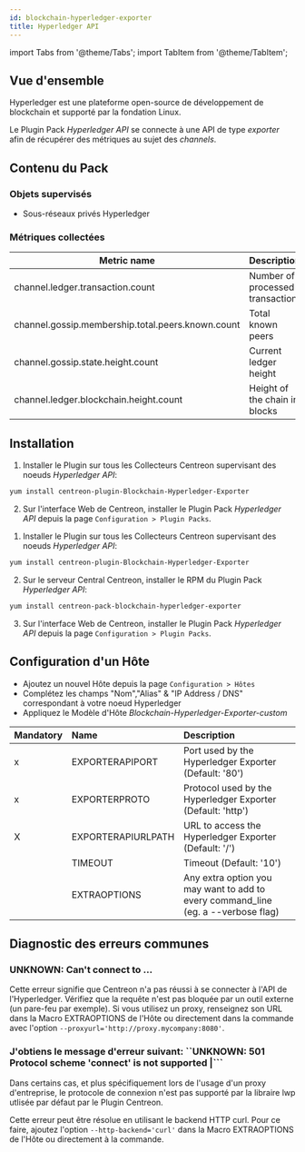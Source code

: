 ```yaml
---
id: blockchain-hyperledger-exporter
title: Hyperledger API
---
```

import Tabs from '@theme/Tabs';
import TabItem from '@theme/TabItem';


## Vue d'ensemble

Hyperledger est une plateforme open-source de développement de blockchain et
supporté par la fondation Linux.

Le Plugin Pack *Hyperledger API* se connecte à une API de type *exporter* afin de
récupérer des métriques au sujet des *channels*.

## Contenu du Pack

### Objets supervisés

* Sous-réseaux privés Hyperledger

### Métriques collectées

<Tabs groupId="operating-systems">
<TabItem value="Channels" label="Channels">

| Metric name                                       | Description                     |
|-------------------------------------------------- |---------------------------------|
| channel.ledger.transaction.count                  | Number of processed transaction |
| channel.gossip.membership.total.peers.known.count | Total known peers               |
| channel.gossip.state.height.count                 | Current ledger height           |
| channel.ledger.blockchain.height.count            | Height of the chain in blocks   |

</TabItem>
</Tabs>

## Installation

<Tabs groupId="operating-systems">
<TabItem value="online" label="Online License">

1. Installer le Plugin sur tous les Collecteurs Centreon supervisant des noeuds *Hyperledger API*:

```bash
yum install centreon-plugin-Blockchain-Hyperledger-Exporter
```

2. Sur l'interface Web de Centreon, installer le Plugin Pack *Hyperledger API* depuis la page  `Configuration > Plugin Packs`.

</TabItem>
<TabItem value="offline" label="Offline License">

1. Installer le Plugin sur tous les Collecteurs Centreon supervisant des noeuds *Hyperledger API*:

```bash
yum install centreon-plugin-Blockchain-Hyperledger-Exporter
```

2. Sur le serveur Central Centreon, installer le RPM du Plugin Pack *Hyperledger API*:

```bash
yum install centreon-pack-blockchain-hyperledger-exporter
```

3. Sur l'interface Web de Centreon, installer le Plugin Pack *Hyperledger API* depuis la page  `Configuration > Plugin Packs`.

</TabItem>
</Tabs>

## Configuration d'un Hôte

* Ajoutez un nouvel Hôte depuis la page `Configuration > Hôtes`
* Complétez les champs "Nom","Alias" & "IP Address / DNS" correspondant à votre noeud Hyperledger
* Appliquez le Modèle d'Hôte *Blockchain-Hyperledger-Exporter-custom*

| Mandatory | Name               | Description                                                                        |
|:----------|:-------------------|:-----------------------------------------------------------------------------------|
|    x      | EXPORTERAPIPORT    | Port used by the Hyperledger Exporter (Default: '80')                              |
|    x      | EXPORTERPROTO      | Protocol used by the Hyperledger Exporter (Default: 'http')                        |
|    X      | EXPORTERAPIURLPATH | URL to access the Hyperledger Exporter (Default: '/')                              |
|           | TIMEOUT            | Timeout (Default: '10')                                                            |
|           | EXTRAOPTIONS       | Any extra option you may want to add to every command\_line (eg. a --verbose flag) |

## Diagnostic des erreurs communes

### UNKNOWN: Can't connect to ...

Cette erreur signifie que Centreon n'a pas réussi à se connecter à l'API de
l'Hyperledger. Vérifiez que la requête n'est pas bloquée par un outil externe
(un pare-feu par exemple). Si vous utilisez un proxy, renseignez son URL dans la
Macro EXTRAOPTIONS de l'Hôte ou directement dans la commande avec l'option
```--proxyurl='http://proxy.mycompany:8080'```.

### J'obtiens le message d'erreur suivant:  ``UNKNOWN: 501 Protocol scheme 'connect' is not supported |```

Dans certains cas, et plus spécifiquement lors de l'usage d'un proxy
d'entreprise, le protocole de connexion n'est pas supporté par la libraire lwp
utlisée par défaut par le Plugin Centreon.

Cette erreur peut être résolue en utilisant le backend HTTP curl. Pour ce faire,
ajoutez l'option ```--http-backend='curl'``` dans la Macro EXTRAOPTIONS de
l'Hôte ou directement à la commande.
